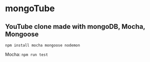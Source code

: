# mongoTube
## YouTube clone made with mongoDB, Mocha, Mongoose


`npm install mocha mongoose nodemon`

Mocha: `npm run test`